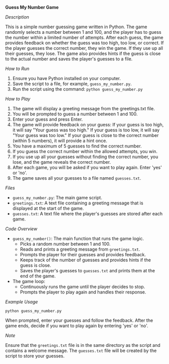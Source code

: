**Guess My Number Game**


*Description*

This is a simple number guessing game written in Python. The game randomly selects a number between 1 and 100, and the player has to guess the number within a limited number of attempts. After each guess, the game provides feedback on whether the guess was too high, too low, or correct. If the player guesses the correct number, they win the game. If they use up all their guesses, they lose. The game also provides hints if the guess is close to the actual number and saves the player's guesses to a file.


*How to Run*

1. Ensure you have Python installed on your computer.
2. Save the script to a file, for example, `guess_my_number.py`.
4. Run the script using the command: `python guess_my_number.py`


*How to Play*

1. The game will display a greeting message from the greetings.txt file.
2. You will be prompted to guess a number between 1 and 100.
3. Enter your guess and press Enter.
4. The game will provide feedback on your guess:
    If your guess is too high, it will say "Your guess was too high."
    If your guess is too low, it will say "Your guess was too low."
    If your guess is close to the correct number (within 5 numbers), it will provide a hint once.
5. You have a maximum of 5 guesses to find the correct number.
6. If you guess the correct number within the allowed attempts, you win.
7. If you use up all your guesses without finding the correct number, you lose, and the game reveals the correct number.
8. After each game, you will be asked if you want to play again. Enter 'yes' or 'no'.
9. The game saves all your guesses to a file named `guesses.txt`.


*Files*
    
- `guess_my_number.py`: The main game script.
- `greetings.txt`: A text file containing a greeting message that is displayed at the start of the game.
- `guesses.txt`: A text file where the player's guesses are stored after each game.


*Code Overview*

- `guess_my_number()`: The main function that runs the game logic.
    - Picks a random number between 1 and 100.
    - Reads and prints a greeting message from `greetings.txt`.
    - Prompts the player for their guesses and provides feedback.
    - Keeps track of the number of guesses and provides hints if the guess is close.
    - Saves the player's guesses to `guesses.txt` and prints them at the end of the game.
- The game loop:
    - Continuously runs the game until the player decides to stop.
    - Prompts the player to play again and handles their response.
 

*Example Usage*

`python guess_my_number.py`

When prompted, enter your guesses and follow the feedback. After the game ends, decide if you want to play again by entering 'yes' or 'no'.


*Note*

Ensure that the `greetings.txt` file is in the same directory as the script and contains a welcome message. The `guesses.txt` file will be created by the script to store your guesses.
